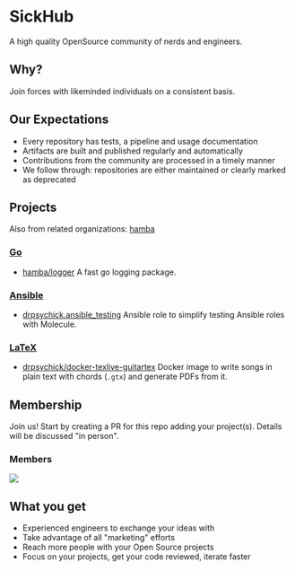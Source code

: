# SickHub
A high quality OpenSource community of nerds and engineers.

## Why?
Join forces with likeminded individuals on a consistent basis.


## Our Expectations
* Every repository has tests, a pipeline and usage documentation
* Artifacts are built and published regularly and automatically
* Contributions from the community are processed in a timely manner
* We follow through: repositories are either maintained or clearly marked as deprecated

## Projects
Also from related organizations: [hamba](https://github.com/hamba)

### [Go](https://go.dev)
* [hamba/logger](https://github.com/hamba/logger)
A fast go logging package.

### [Ansible](https://www.ansible.com)
* [drpsychick.ansible_testing](https://github.com/drpsychick/ansible-testing)
Ansible role to simplify testing Ansible roles with Molecule.

### [LaTeX](https://www.latex-project.org)
* [drpsychick/docker-texlive-guitartex](https://github.com/SickHub/docker-texlive-guitartex)
Docker image to write songs in plain text with chords (`.gtx`) and generate PDFs from it.

  
## Membership
Join us! Start by creating a PR for this repo adding your project(s).
Details will be discussed "in person".

### Members
<a href="https://github.com/SickHub/SickHub">
  <img src="https://contributors-img.web.app/image?repo=SickHub/SickHub" />
</a>

## What you get
* Experienced engineers to exchange your ideas with
* Take advantage of all "marketing" efforts
* Reach more people with your Open Source projects
* Focus on your projects, get your code reviewed, iterate faster
